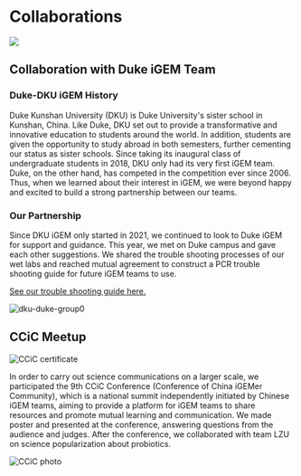 <div class="h1-bg">
    <h1 class>Collaborations</h1>
    <img src="https://static.igem.wiki/teams/4161/wiki/collab-title.jpg" />
</div>

## Collaboration with Duke iGEM Team

### Duke-DKU iGEM History

Duke Kunshan University (DKU) is Duke University's sister school in Kunshan, China. Like Duke, DKU set out to provide a transformative and innovative education to students around the world. In addition, students are given the opportunity to study abroad in both semesters, further cementing our status as sister schools. Since taking its inaugural class of undergraduate students in 2018, DKU only had its very first iGEM team. Duke, on the other hand, has competed in the competition ever since 2006. Thus, when we learned about their interest in iGEM, we were beyond happy and excited to build a strong partnership between our teams.

### Our Partnership

Since DKU iGEM only started in 2021, we continued to look to Duke iGEM for support and guidance. This year, we met on Duke campus and gave each other suggestions. We shared the trouble shooting processes of our wet labs and reached mutual agreement to construct a PCR trouble shooting guide for future iGEM teams to use.

[See our trouble shooting guide here.](https://static.igem.wiki/teams/4161/wiki/pcr-troubleshooting-guide.pdf)


![dku-duke-group0](https://static.igem.wiki/teams/4161/wiki/dku-duke-group0.jpeg)

## CCiC Meetup

<div class="flex justify-center">
<img alt="CCiC certificate" src="https://static.igem.wiki/teams/4161/wiki/dkucciccertificate.jpg" class="w-1/2" />
</div>

In order to carry out science communications on a larger scale, we participated
the 9th CCiC Conference (Conference of China iGEMer Community), which is a
national summit independently initiated by Chinese iGEM teams, aiming to
provide a platform for iGEM teams to share resources and promote mutual
learning and communication. We made poster and presented at the conference,
answering questions from the audience and judges. After the conference, we
collaborated with team LZU on science popularization about probiotics.

![CCiC photo](https://static.igem.wiki/teams/4161/wiki/ccic-meeting.png)

